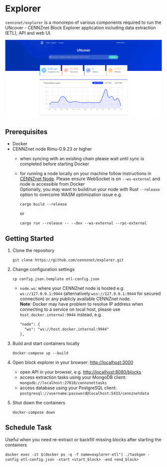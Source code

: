 Explorer
========

`cennznet/explorer` is a monorepo of various components required to run the UNcover - CENNZnet Block Explorer application including data extraction (ETL), API and web UI.

![Screenshot](screenshot.png)

Prerequisites
-------------

-   Docker
-   CENNZnet node Rimu-0.9.23 or higher
    - when syncing with an existing chain please wait until sync is completed before starting Docker 
    - for running a node locally on your machine follow instructions in [CENNZnet Node](../../../cennznet). Please ensure WebSocket is on `--ws-external` and node is accessible from Docker  
    Optionally, you may want to build/run your node with Rust  `--release` option to overcome WASM optimization issue e.g.  

      ```
      cargo build --release
      ```
      or
      ```
      cargo run --release -- --dev --ws-external --rpc-external
      ```       

Getting Started
----------

1.  Clone the repository

    ```
    git clone https://github.com/cennznet/explorer.git
    ```

2. Change configuration settings

    ```
    cp config.json.template etl-config.json
    ```

     -   `node.ws`: where your CENNZnet node is hosted e.g. `ws://127.0.0.1:9944` (alternatively `wss://127.0.0.1:9944` for secured connection) or any publicly available CENNZnet node.  
     **Note**: Docker may have problem to resolve IP address when connecting to a service on local host, please use `host.docker.internal:9944` instead, e.g.

         ```
         "node": {
           "ws": "ws://host.docker.internal:9944"
         },
         ```

3.  Build and start containers locally

     ```
     docker-compose up --build
     ```

4.  Open block explorer in your browser: <http://localhost:3000>
    - open API in your browser, e.g. <http://localhost:8080/blocks>
    - access extraction tasks using your MongoDB client: `mongodb://localhost:27018/cennznettasks`
    - access database using your PostgreSQL client: `postgresql://username:password@localhost:5433/cennznetdata`

5.  Shut down the containers

    ```
    docker-compose down
    ```

Schedule Task
---------------

Useful when you need re-extract or backfill missing blocks after starting the containers

```
docker exec -it $(docker ps -q -f name=explorer-etl") ./taskgen -config etl-config.json -start <start_block> -end <end_block>
```

